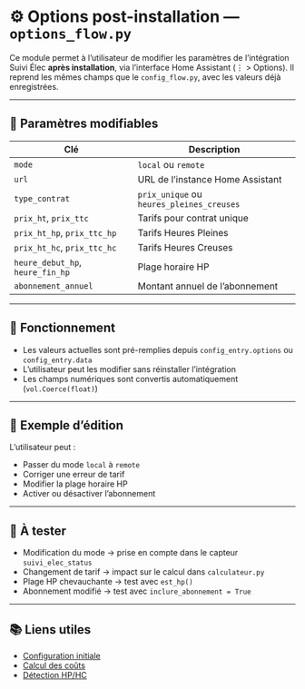 # ⚙️ Options post-installation — `options_flow.py`

Ce module permet à l’utilisateur de modifier les paramètres de l’intégration Suivi Élec **après installation**, via l’interface Home Assistant (⋮ > Options). Il reprend les mêmes champs que le `config_flow.py`, avec les valeurs déjà enregistrées.

---

## 🧩 Paramètres modifiables

| Clé | Description |
|-----|-------------|
| `mode` | `local` ou `remote` |
| `url` | URL de l’instance Home Assistant |
| `type_contrat` | `prix_unique` ou `heures_pleines_creuses` |
| `prix_ht`, `prix_ttc` | Tarifs pour contrat unique |
| `prix_ht_hp`, `prix_ttc_hp` | Tarifs Heures Pleines |
| `prix_ht_hc`, `prix_ttc_hc` | Tarifs Heures Creuses |
| `heure_debut_hp`, `heure_fin_hp` | Plage horaire HP |
| `abonnement_annuel` | Montant annuel de l’abonnement |

---

## 🔄 Fonctionnement

- Les valeurs actuelles sont pré-remplies depuis `config_entry.options` ou `config_entry.data`
- L’utilisateur peut les modifier sans réinstaller l’intégration
- Les champs numériques sont convertis automatiquement (`vol.Coerce(float)`)

---

## 🧾 Exemple d’édition

L’utilisateur peut :
- Passer du mode `local` à `remote`
- Corriger une erreur de tarif
- Modifier la plage horaire HP
- Activer ou désactiver l’abonnement

---

## 🧪 À tester

- Modification du mode → prise en compte dans le capteur `suivi_elec_status`
- Changement de tarif → impact sur le calcul dans `calculateur.py`
- Plage HP chevauchante → test avec `est_hp()`
- Abonnement modifié → test avec `inclure_abonnement = True`

---

## 📚 Liens utiles

- [Configuration initiale](config_flow_modes.md)
- [Calcul des coûts](calculateur.md)
- [Détection HP/HC](calculateur_hp_hc.md)
